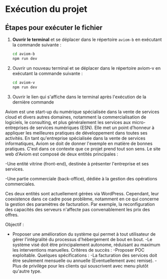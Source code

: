 # Exécution du projet

## Étapes pour exécuter le fichier

1. **Ouvrir le terminal** et se déplacer dans le répertoire `aviom-b` en exécutant la commande suivante :  
   ```sh
   cd aviom-b
   npm run dev

2. Ouvrir un nouveau terminal et se déplacer dans le répertoire aviom-v en exécutant la commande suivante :
    ```sh
    cd aviom-v
    npm run dev

3. Ouvrir le lien qui s'affiche dans le terminal après l'exécution de la dernière commande



Aviom est une start-up du numérique spécialisée dans la vente de services cloud et divers autres domaines, notamment la commercialisation de logiciels, le consulting, et plus généralement les services aux micro-entreprises de services numériques (ESN). Elle met un point d’honneur à appliquer les meilleures pratiques de développement dans toutes ses activités.
En tant qu'entreprise spécialisée dans la vente de services informatiques, Aviom se doit de donner l'exemple en matière de bonnes pratiques. C'est dans ce contexte que ce projet prend tout son sens.
Le site web d'Aviom est composé de deux entités principales :

-Une entité vitrine (front-end), destinée à présenter l'entreprise et ses services.

-Une partie commerciale (back-office), dédiée à la gestion des opérations commerciales.

Ces deux entités sont actuellement gérées via WordPress. Cependant, leur coexistence dans ce cadre pose problème, notamment en ce qui concerne la gestion des paramètres de facturation. Par exemple, la reconfiguration des capacités des serveurs n'affecte pas convenablement les prix des offres.


Objectif :
- Proposer une amélioration du système qui permet à tout utilisateur de gérer l'intégralité du processus d'hébergement de bout en bout. 
-Le système visé doit être principalement autonome, réduisant au maximum les interventions manuelles.
Critères de succès :
-Proposer POC exploitable.
Quelques spécifications :
-La facturation des services doit être seulement mensuelle ou annuelle (Eventuellement avec remise).
-Plus de privilège pour les clients qui souscrivent avec menu plutôt qu'autre type.